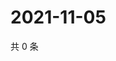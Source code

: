 # 2021-11-05

共 0 条

<!-- BEGIN WEIBO -->
<!-- 最后更新时间 Fri Nov 05 2021 23:01:06 GMT+0800 (China Standard Time) -->

<!-- END WEIBO -->
